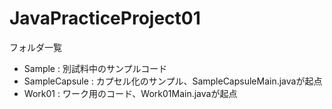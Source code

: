 # JavaPracticeProject01

フォルダ一覧

* Sample : 別試料中のサンプルコード
* SampleCapsule : カプセル化のサンプル、SampleCapsuleMain.javaが起点
* Work01 : ワーク用のコード、Work01Main.javaが起点
